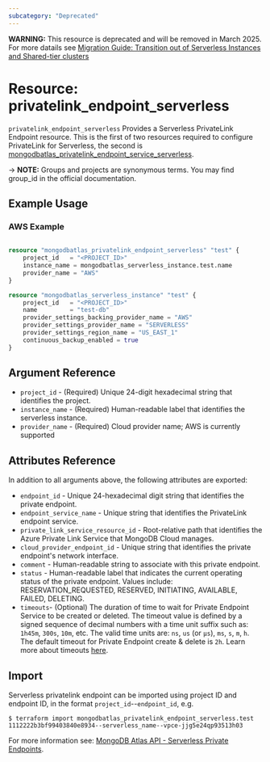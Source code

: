 ```yaml
---
subcategory: "Deprecated"    
---
```


**WARNING:** This resource is deprecated and will be removed in March 2025. For more datails see [Migration Guide: Transition out of Serverless Instances and Shared-tier clusters](https://registry.terraform.io/providers/mongodb/mongodbatlas/latest/docs/guides/serverless-shared-migration-guide)

# Resource: privatelink_endpoint_serverless

`privatelink_endpoint_serverless` Provides a Serverless PrivateLink Endpoint resource.
This is the first of two resources required to configure PrivateLink for Serverless, the second is [mongodbatlas_privatelink_endpoint_service_serverless](https://registry.terraform.io/providers/mongodb/mongodbatlas/latest/docs/resources/privatelink_endpoint_service_serverless).

-> **NOTE:** Groups and projects are synonymous terms. You may find group_id in the official documentation.

## Example Usage

### AWS Example
```terraform

resource "mongodbatlas_privatelink_endpoint_serverless" "test" {
	project_id   = "<PROJECT_ID>"
	instance_name = mongodbatlas_serverless_instance.test.name
	provider_name = "AWS"
}

resource "mongodbatlas_serverless_instance" "test" {
	project_id   = "<PROJECT_ID>"
	name         = "test-db"
	provider_settings_backing_provider_name = "AWS"
	provider_settings_provider_name = "SERVERLESS"
	provider_settings_region_name = "US_EAST_1"
	continuous_backup_enabled = true
}
```


## Argument Reference

* `project_id` - (Required) Unique 24-digit hexadecimal string that identifies the project.
* `instance_name` - (Required) Human-readable label that identifies the serverless instance.
* `provider_name` - (Required) Cloud provider name; AWS is currently supported

## Attributes Reference

In addition to all arguments above, the following attributes are exported:
* `endpoint_id` - Unique 24-hexadecimal digit string that identifies the private endpoint.
* `endpoint_service_name` - Unique string that identifies the PrivateLink endpoint service.
* `private_link_service_resource_id` - Root-relative path that identifies the Azure Private Link Service that MongoDB Cloud manages.
* `cloud_provider_endpoint_id` - Unique string that identifies the private endpoint's network interface.
* `comment` - Human-readable string to associate with this private endpoint.
* `status` - Human-readable label that indicates the current operating status of the private endpoint. Values include: RESERVATION_REQUESTED, RESERVED, INITIATING, AVAILABLE, FAILED, DELETING.
* `timeouts`- (Optional) The duration of time to wait for Private Endpoint Service to be created or deleted. The timeout value is defined by a signed sequence of decimal numbers with a time unit suffix such as: `1h45m`, `300s`, `10m`, etc. The valid time units are:  `ns`, `us` (or `µs`), `ms`, `s`, `m`, `h`. The default timeout for Private Endpoint create & delete is `2h`. Learn more about timeouts [here](https://www.terraform.io/plugin/sdkv2/resources/retries-and-customizable-timeouts).

## Import

Serverless privatelink endpoint can be imported using project ID and endpoint ID, in the format `project_id`--`endpoint_id`, e.g.

```
$ terraform import mongodbatlas_privatelink_endpoint_serverless.test 1112222b3bf99403840e8934--serverless_name--vpce-jjg5e24qp93513h03
```

For more information see: [MongoDB Atlas API - Serverless Private Endpoints](https://www.mongodb.com/docs/atlas/reference/api/serverless-private-endpoints-get-one/).
